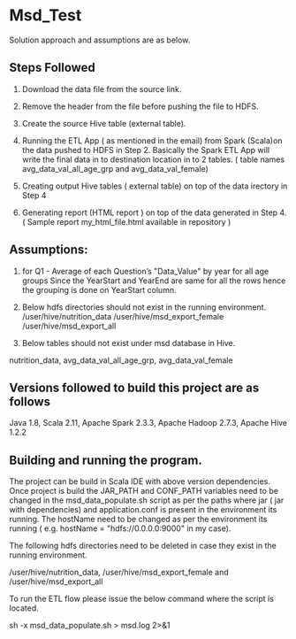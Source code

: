 # Msd_Test

Solution approach and assumptions are as below.

Steps Followed 
--------------------

1. Download the data file from the source link.
2. Remove the header from the file before pushing the file to HDFS.
3. Create the source Hive table (external table).
4. Running the ETL App ( as mentioned in the email) from Spark (Scala)on the data pushed to HDFS in Step 2.
	Basically the Spark ETL App will write the final data in to destination location in to 2 tables. ( table names avg_data_val_all_age_grp and avg_data_val_female)

5. Creating output Hive tables ( external table) on top of the data irectory in Step 4
6. Generating report (HTML report ) on top of the data generated in Step 4. 
( Sample report my_html_file.html available in repository )

Assumptions:
------------
1. for Q1 - Average of each Question’s "Data_Value" by year for all age groups
 Since the YearStart and YearEnd are same for all the rows hence the grouping is done on YearStart column.

2. Below hdfs directories should not exist in the running environment.
	/user/hive/nutrition_data
	/user/hive/msd_export_female
	/user/hive/msd_export_all
3. Below tables should not exist under msd database in Hive.

nutrition_data, avg_data_val_all_age_grp, avg_data_val_female




Versions followed to build this project are as follows
------------------------------------------------------
Java 1.8,
Scala 2.11,
Apache Spark 2.3.3,
Apache Hadoop 2.7.3,
Apache Hive 1.2.2

Building and running the program.
---------------------------------
The project can be build in  Scala IDE with above version dependencies.
Once project is build the JAR_PATH and CONF_PATH variables need to be changed in the msd_data_populate.sh script as per the paths where jar ( jar with dependencies) and application.conf is present in the environment its running.
The hostName  need to be changed as per the environment its running ( e.g. hostName = "hdfs://0.0.0.0:9000" in my case).

The following hdfs directories need to be deleted in case they exist in the running environment.

/user/hive/nutrition_data, /user/hive/msd_export_female and /user/hive/msd_export_all


To run the ETL flow please issue the below command where the script is located.

sh -x msd_data_populate.sh > msd.log 2>&1
